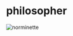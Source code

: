 # philosopher

![norminette](https://github.com/tsudo42/r_philo/actions/workflows/norm.yml/badge.svg)
